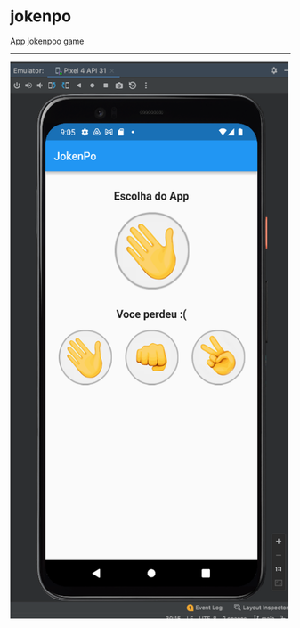 # jokenpo

App jokenpoo game
<hr/>

<p> 
<img align="center" width="500" height="1000" src="https://raw.githubusercontent.com/alexander-brandao/jokenpoo/main/images/print.png">
</p>
